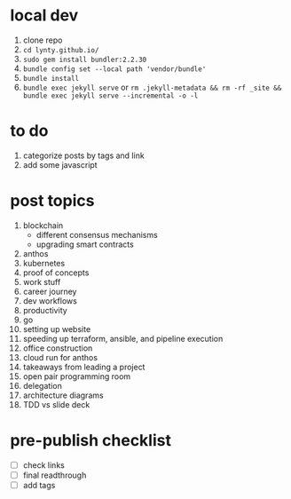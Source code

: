 # local dev

1. clone repo
1. `cd lynty.github.io/`
1. `sudo gem install bundler:2.2.30`
1. `bundle config set --local path 'vendor/bundle'`
1. `bundle install`
1. `bundle exec jekyll serve` or `rm .jekyll-metadata && rm -rf _site && bundle exec jekyll serve --incremental -o -l`

# to do

1. categorize posts by tags and link
1. add some javascript

# post topics
1. blockchain
    - different consensus mechanisms
    - upgrading smart contracts
1. anthos
1. kubernetes
1. proof of concepts
1. work stuff
1. career journey
1. dev workflows
1. productivity
1. go
1. setting up website
1. speeding up terraform, ansible, and pipeline execution
1. office construction
1. cloud run for anthos
1. takeaways from leading a project
  1. open pair programming room
  1. delegation
  1. architecture diagrams
  1. TDD vs slide deck

# pre-publish checklist
- [ ] check links
- [ ] final readthrough
- [ ] add tags
